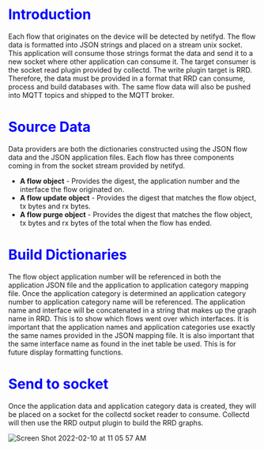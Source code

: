 # <span style="color:blue">Introduction</span>

Each flow that originates on the device will be detected by netifyd. The flow data is formatted into JSON strings and placed on a stream unix socket. This application will consume those strings format the data and send it to a new socket where other application can consume it. The target consumer is the socket read plugin provided by collectd. The write plugin target is RRD. Therefore, the data must be provided in a format that RRD can consume, process and build databases with. The same flow data will also be pushed into MQTT topics and shipped to the MQTT broker.


# <span style="color:blue">Source Data</span>

Data providers are both the dictionaries constructed using the JSON flow data and the JSON application files. Each flow has three components coming in from the socket stream provided by netifyd.

* 	**A flow object** - Provides the digest, the application number and the interface the flow originated on.
* 	**A flow update object** - Provides the digest that matches the flow object, tx bytes and rx bytes.
* 	**A flow purge object** - Provides the digest that matches the flow object, tx bytes and rx bytes of the total when the flow has ended.

# <span style="color:blue">Build Dictionaries</span>

The flow object application number will be referenced in both the application JSON file and the application to application category mapping file. Once the application category is determined an application category number to application category name will be referenced. The application name and interface will be concatenated in a string that makes up the graph name in RRD. This is to show which flows went over which interfaces. It is important that the application names and application categories use exactly the same names provided in the JSON mapping file. It is also important that the same interface name as found in the inet table be used. This is for future display formatting functions.

# <span style="color:blue">Send to socket</span>

Once the application data and application category data is created, they will be placed on a socket for the collectd socket reader to consume. Collectd will then use the RRD output plugin to build the RRD graphs.

![Screen Shot 2022-02-10 at 11 05 57 AM](https://user-images.githubusercontent.com/8184748/153481445-8ccf0099-5fbf-46a1-a046-8c4075304205.png)
